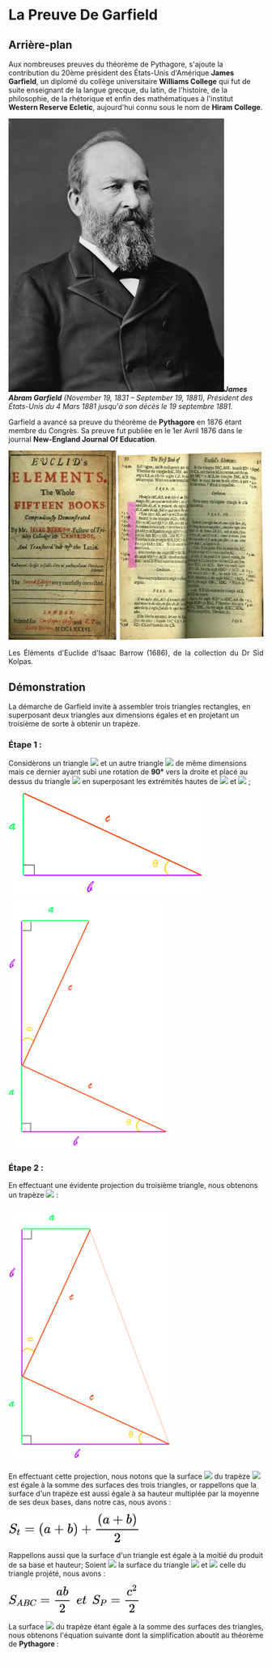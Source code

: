 # La Preuve De Garfield

## Arrière-plan

Aux nombreuses preuves du théorème de Pythagore, s'ajoute la contribution du 20ème président des États-Unis d'Amérique **James Garfield**, un diplomé du collège universitaire **Williams College** qui fut de suite enseignant de la langue grecque, du latin, de l'histoire, de la philosophie, de la rhétorique et enfin des mathématiques à l'institut **Western Reserve Ecletic**, aujourd'hui connu sous le nom de **Hiram College**.

<img title="James A. Garfield" src="https://github.com/omedkane/Travail/blob/master/images/Garfield.jpg" alt="" width="426" data-align="center">***James Abram Garfield*** *(November 19, 1831 – September 19, 1881), Président des États-Unis du 4 Mars 1881 jusqu'à son décès le 19 septembre 1881.*



Garfield a avancé sa preuve du théorème de **Pythagore** en 1876 étant membre du Congrès. Sa preuve fut publiée en le 1er Avril 1876 dans le journal **New-England Journal Of Education**.

![](https://github.com/omedkane/Travail/blob/master/images/MergedImages.jpg)

<p align="justify">Les Éléments d'Euclide d'Isaac Barrow (1686), de la collection du Dr Sid Kolpas.</p>

## Démonstration

La démarche de Garfield invite à assembler trois triangles rectangles, en superposant deux triangles aux dimensions égales et en projetant un troisième de sorte à obtenir un trapèze.

### Étape 1 :

Considèrons un triangle <img src="https://render.githubusercontent.com/render/math?math=ABC"> et un autre triangle <img src="https://render.githubusercontent.com/render/math?math=A'B'C'"> de même dimensions mais ce dernier ayant subi une rotation de **90°** vers la droite et placé au dessus du triangle <img src="https://render.githubusercontent.com/render/math?math=ABC"> en superposant  les extrémités hautes de <img src="https://render.githubusercontent.com/render/math?math=B'"> et <img src="https://render.githubusercontent.com/render/math?math=A"> ;

<img title="" src="https://github.com/omedkane/Travail/blob/master/figures/Fig%201.svg" alt="" data-align="center" width="383">

<img title="" src="https://github.com/omedkane/Travail/blob/master/figures/Fig%202.svg" alt="" data-align="center" width="313">

### Étape 2 :

En effectuant une évidente projection du troisième triangle, nous obtenons un trapèze <img src="https://render.githubusercontent.com/render/math?math=T"> :

<img title="" src="https://github.com/omedkane/Travail/blob/master/figures/Fig%203.svg" alt="" data-align="center" width="319">

En effectuant cette projection, nous notons que la surface <img src="https://render.githubusercontent.com/render/math?math=S_T"> du trapèze <img src="https://render.githubusercontent.com/render/math?math=T"> est égale à la somme des surfaces des trois triangles, or rappellons que la surface d'un trapèze est aussi égale à sa hauteur multiplée par la moyenne de ses deux bases, dans notre cas, nous avons :

<img title="" src="https://github.com/omedkane/Travail/blob/master/equations/eqn1.svg" alt="" data-align="center" width="260">

Rappellons aussi que la surface d'un triangle est égale à la moitié du produit de sa base et hauteur; Soient <img src="https://render.githubusercontent.com/render/math?math=S_{ABC}"> la surface du triangle <img src="https://render.githubusercontent.com/render/math?math=ABC"> et <img src="https://render.githubusercontent.com/render/math?math=S_P"> celle du triangle projété, nous avons :

<img src="https://github.com/omedkane/Travail/blob/master/equations/eqn2.svg" title="" alt="" data-align="center" width="260">

La surface <img src="https://render.githubusercontent.com/render/math?math=S_T"> du trapèze étant égale à la somme des surfaces des triangles, nous obtenons l'équation suivante dont la simplification aboutit au théorème de **Pythagore** :

<img src="https://github.com/omedkane/Travail/blob/master/equations/eqn3.svg" title="" alt="" data-align="center">


